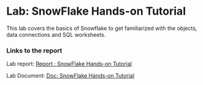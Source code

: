 # Lab: SnowFlake Hands-on Tutorial

  This lab covers the basics of Snowflake to get familiarized with the objects, data connections and SQL worksheets.
  
### Links to the report

Lab report: [Report : SnowFlake Hands-on Tutorial](https://codelabs-preview.appspot.com/?file_id=1karJNKGHpsOqvxdmqaS6d54szQIwfEZnG9ZEu2PBFbw#0)

Lab Document: [Doc: SnowFlake Hands-on Tutorial](https://docs.google.com/document/d/1karJNKGHpsOqvxdmqaS6d54szQIwfEZnG9ZEu2PBFbw/edit?usp=sharing)
